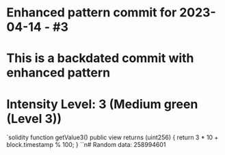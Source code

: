 ﻿# Enhanced pattern commit for 2023-04-14 - #3
# This is a backdated commit with enhanced pattern
# Intensity Level: 3 (Medium green (Level 3))
`solidity
function getValue3() public view returns (uint256) {
    return 3 * 10 + block.timestamp % 100;
}
``n# Random data: 258994601

